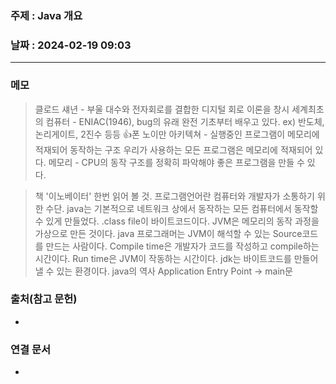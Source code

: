 ### 주제 : Java 개요

### 날짜 : 2024-02-19 09:03
----
### 메모
> 클로드 섀년 - 부울 대수와 전자회로를 결합한 디지털 회로 이론을 창시
> 세계최초의 컴퓨터 - ENIAC(1946), bug의 유래
> 완전 기초부터 배우고 있다. ex) 반도체, 논리게이트, 2진수 등등
> 👍폰 노이만 아키텍쳐 - 실행중인 프로그램이 메모리에 적재되어 동작하는 구조
> 우리가 사용하는 모든 프로그램은 메모리에 적재되어 있다.
> 메모리 - CPU의 동작 구조를 정확히 파악해야 좋은 프로그램을 만들 수 있다.

> 책 '이노베이터' 한번 읽어 볼 것.
> 프로그램언어란 컴퓨터와 개발자가 소통하기 위한 수단.
> java는 기본적으로 네트워크 상에서 동작하는 모든 컴퓨터에서 동작할 수 있게 만들었다.
> .class file이 바이트코드이다.
> JVM은 메모리의 동작 과정을 가상으로 만든 것이다.
> java 프로그래머는 JVM이 해석할 수 있는 Source코드를 만드는 사람이다.
> Compile time은 개발자가 코드를 작성하고 compile하는 시간이다.
> Run time은 JVM이 작동하는 시간이다.
> jdk는 바이트코드를 만들어 낼 수 있는 환경이다.
> java의 역사
> Application Entry Point -> main문


### 출처(참고 문헌)
-

### 연결 문서
-
